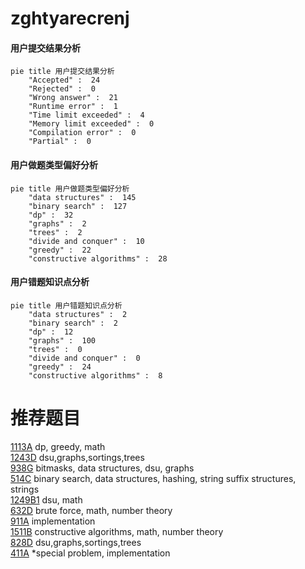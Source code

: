 # zghtyarecrenj

<!-- tabs:start -->



#### **用户提交结果分析**

```mermaid
pie title 用户提交结果分析
    "Accepted" :  24
    "Rejected" :  0
    "Wrong answer" :  21
    "Runtime error" :  1
    "Time limit exceeded" :  4
    "Memory limit exceeded" :  0
    "Compilation error" :  0
    "Partial" :  0
```

#### **用户做题类型偏好分析**

```mermaid
pie title 用户做题类型偏好分析
    "data structures" :  145
    "binary search" :  127
    "dp" :  32
    "graphs" :  2
    "trees" :  2
    "divide and conquer" :  10
    "greedy" :  22
    "constructive algorithms" :  28
```
#### **用户错题知识点分析**

```mermaid
pie title 用户错题知识点分析
    "data structures" :  2
    "binary search" :  2
    "dp" :  12
    "graphs" :  100
    "trees" :  0
    "divide and conquer" :  0
    "greedy" :  24
    "constructive algorithms" :  8
```



<!-- tabs:end -->
# 推荐题目
[1113A](https://codeforces.com/contest/1113/problem/A)		dp,
                        greedy,
                        math		  
[1243D](https://codeforces.com/contest/1243/problem/D)		dsu,graphs,sortings,trees		  
[938G](https://codeforces.com/contest/938/problem/G)		bitmasks,
                        data structures,
                        dsu,
                        graphs		  
[514C](https://codeforces.com/contest/514/problem/C)		binary search,
                        data structures,
                        hashing,
                        string suffix structures,
                        strings		  
[1249B1](https://codeforces.com/contest/1249B/problem/1)		dsu,
                        math		  
[632D](https://codeforces.com/contest/632/problem/D)		brute force,
                        math,
                        number theory		  
[911A](https://codeforces.com/contest/911/problem/A)		implementation		  
[1511B](https://codeforces.com/contest/1511/problem/B)		constructive algorithms,
                        math,
                        number theory		  
[828D](https://codeforces.com/contest/828/problem/D)		dsu,graphs,sortings,trees		  
[411A](https://codeforces.com/contest/411/problem/A)		*special problem,
                        implementation		  
